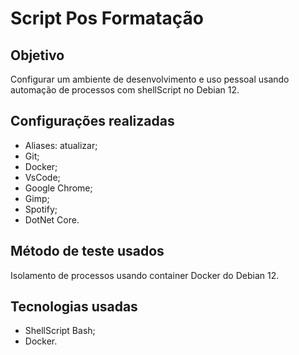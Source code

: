 # Script Pos Formatação

## Objetivo
Configurar um ambiente de desenvolvimento e uso pessoal usando automação de processos com shellScript no Debian 12.

## Configurações realizadas
 * Aliases: atualizar;
 * Git;
 * Docker;
 * VsCode;
 * Google Chrome;
 * Gimp;
 * Spotify;
 * DotNet Core.

## Método de teste usados
Isolamento de processos usando container Docker do Debian 12.

## Tecnologias usadas
 * ShellScript Bash;
 * Docker.
